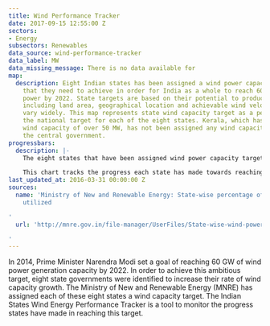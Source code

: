 ```yaml
---
title: Wind Performance Tracker
date: 2017-09-15 12:55:00 Z
sectors:
- Energy
subsectors: Renewables
data_source: wind-performance-tracker
data_label: MW
data_missing_message: There is no data available for
map:
  description: Eight Indian states has been assigned a wind power capacity target
    that they need to achieve in order for India as a whole to reach 60 GW of solar
    power by 2022. State targets are based on their potential to produce wind power,
    including land area, geographical location and achievable wind velocity, and thus
    vary widely. This map represents state wind capacity target as a percentage of
    the national target for each of the eight states. Kerala, which has an installed
    wind capacity of over 50 MW, has not been assigned any wind capacity target by
    the central government.
progressbars:
  description: |-
    The eight states that have been assigned wind power capacity targets are Andhra Pradesh, Gujarat, Karnataka, Madhya Pradesh, Maharashtra, Rajasthan, Tamil Nadu and Telangana.

    This chart tracks the progress each state has made towards reaching its own target for wind power capacity.
last_updated_at: 2016-03-31 00:00:00 Z
sources:
  name: 'Ministry of New and Renewable Energy: State-wise percentage of wind potential
    utilized

'
  url: 'http://mnre.gov.in/file-manager/UserFiles/State-wise-wind-power-potential-utilized.pdf

'
---
```


In 2014, Prime Minister Narendra Modi set a goal of reaching 60 GW of wind power generation capacity by 2022. In order to achieve this ambitious target, eight state governments were identified to increase their rate of wind capacity growth. The Ministry of New and Renewable Energy (MNRE) has assigned each of these eight states a wind capacity target. The Indian States Wind Energy Performance Tracker is a tool to monitor the progress states have made in reaching this target.